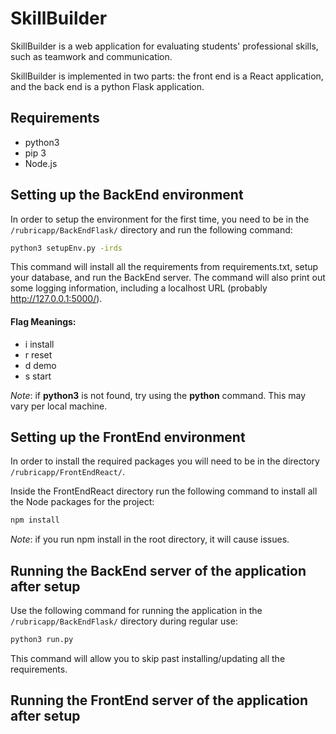 # SkillBuilder

SkillBuilder is a web application for evaluating students' professional skills, such as teamwork and communication.

SkillBuilder is implemented in two parts: the front end is a React application, and the back end is a python Flask application.

## Requirements

- python3
- pip 3
- Node.js

## Setting up the BackEnd environment

In order to setup the environment for the first time, you need to be in the `/rubricapp/BackEndFlask/` directory and run the following command:

```sh
python3 setupEnv.py -irds
```

This command will install all the requirements from requirements.txt, setup your database, and run the BackEnd server.
The command will also print out some logging information, including a localhost URL (probably http://127.0.0.1:5000/).

#### **Flag Meanings:**

- i install
- r reset
- d demo
- s start

_Note_: if **python3** is not found, try using the **python** command. This may vary per local machine.

## Setting up the FrontEnd environment

In order to install the required packages you will need to be in the directory `/rubricapp/FrontEndReact/`.

Inside the FrontEndReact directory run the following command to install all the Node packages for the project:

```sh
npm install
```

_Note_: if you run npm install in the root directory, it will cause issues.

## Running the BackEnd server of the application after setup

Use the following command for running the application in the `/rubricapp/BackEndFlask/` directory during regular use:

```sh
python3 run.py
```

This command will allow you to skip past installing/updating all the requirements.

## Running the FrontEnd server of the application after setup


